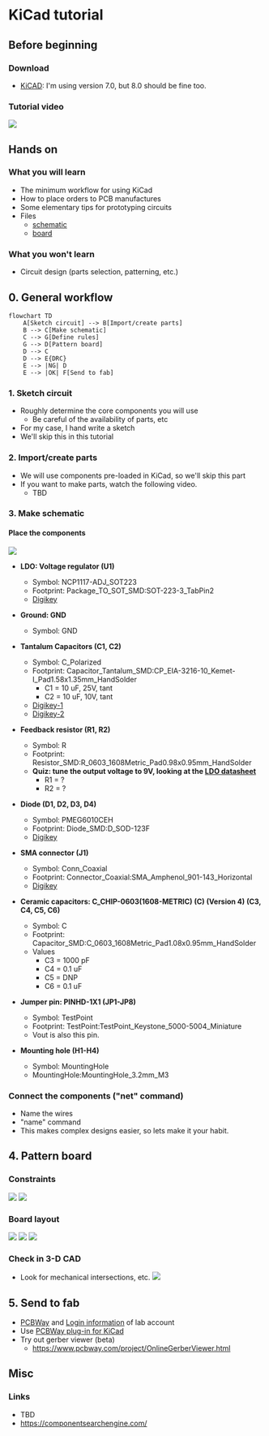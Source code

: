 # KiCad tutorial

## Before beginning

### Download
- [KiCAD](https://www.kicad.org/): I'm using version 7.0, but 8.0 should be fine too.

### Tutorial video
[![](https://img.youtube.com/vi/3FGNw28xBr0/0.jpg)](https://www.youtube.com/watch?v=3FGNw28xBr0)

## Hands on

### What you will learn
- The minimum workflow for using KiCad
- How to place orders to PCB manufactures
- Some elementary tips for prototyping circuits
- Files
    - [schematic](/KiCad/export/sch.pdf)
    - [board](/KiCad/export/brd.pdf)

### What you won't learn
- Circuit design (parts selection, patterning, etc.)

## 0. General workflow
```mermaid
flowchart TD
    A[Sketch circuit] --> B[Import/create parts]
    B --> C[Make schematic]
    C --> G[Define rules]
    G --> D[Pattern board]
    D --> C
    D --> E{DRC}
    E --> |NG| D
    E --> |OK| F[Send to fab]
```

### 1. Sketch circuit
- Roughly determine the core components you will use
    - Be careful of the availability of parts, etc
- For my case, I hand write a sketch
- We'll skip this in this tutorial

### 2. Import/create parts
- We will use components pre-loaded in KiCad, so we'll skip this part
- If you want to make parts, watch the following video.
    - TBD

### 3. Make schematic
#### Place the components
![](./img/schematic_done.png)
- **LDO: Voltage regulator (U1)**
    - Symbol: NCP1117-ADJ_SOT223
    - Footprint: Package_TO_SOT_SMD:SOT-223-3_TabPin2
    - [Digikey](https://www.digikey.jp/product-detail/ja/on-semiconductor/NCP1117STAT3G/NCP1117STAT3GOSCT-ND/1967218)

- **Ground: GND**
    - Symbol: GND

- **Tantalum Capacitors (C1, C2)**
    - Symbol: C_Polarized
    - Footprint: Capacitor_Tantalum_SMD:CP_EIA-3216-10_Kemet-I_Pad1.58x1.35mm_HandSolder
        - C1 = 10 uF, 25V, tant
        - C2 = 10 uF, 10V, tant
    - [Digikey-1](https://www.digikey.jp/ja/products/detail/kemet/T491A106M020AT/1739472)
    - [Digikey-2](https://www.digikey.jp/ja/products/detail/kemet/T491A106K010AT/818545)

- **Feedback resistor (R1, R2)**
    - Symbol: R
    - Footprint: Resistor_SMD:R_0603_1608Metric_Pad0.98x0.95mm_HandSolder
    - **Quiz: tune the output voltage to 9V, looking at the [LDO datasheet](https://www.onsemi.com/pdf/datasheet/ncp1117-d.pdf)**
        - R1 = ?
        - R2 = ?

- **Diode (D1, D2, D3, D4)**
    - Symbol: PMEG6010CEH
    - Footprint: Diode_SMD:D_SOD-123F
    - [Digikey](https://www.digikey.jp/product-detail/ja/nexperia-usa-inc/PMEG6010CEH-115/1727-3848-1-ND/1589917)

- **SMA connector (J1)**
    - Symbol: Conn_Coaxial
    - Footprint: Connector_Coaxial:SMA_Amphenol_901-143_Horizontal
    - [Digikey](https://www.digikey.jp/products/ja?keywords=60311002114501)

- **Ceramic capacitors: C_CHIP-0603(1608-METRIC) (C) (Version 4) (C3, C4, C5, C6)**
    - Symbol: C
    - Footprint: Capacitor_SMD:C_0603_1608Metric_Pad1.08x0.95mm_HandSolder
    - Values
        - C3 = 1000 pF
        - C4 = 0.1 uF
        - C5 = DNP
        - C6 = 0.1 uF

- **Jumper pin: PINHD-1X1 (JP1-JP8)**
    - Symbol: TestPoint
    - Footprint: TestPoint:TestPoint_Keystone_5000-5004_Miniature
    - Vout is also this pin.

- **Mounting hole (H1-H4)**
    - Symbol: MountingHole
    - MountingHole:MountingHole_3.2mm_M3

### Connect the components ("net" command)

- Name the wires
- "name" command
- This makes complex designs easier, so lets make it your habit.

## 4. Pattern board

### Constraints
![](./img/board_setup.png)
![](./img/constraints.png)

### Board layout
![](./img/board_before_layout.png)
![](./img/parts_place.png)
![](./img/board_layout.png)

### Check in 3-D CAD
- Look for mechanical intersections, etc.
![](./img/3d_view.png)

## 5. Send to fab
- [PCBWay](https://www.pcbway.com/) and [Login information](https://sites.google.com/a/akg.t.u-tokyo.ac.jp/wiki) of lab account
- Use [PCBWay plug-in for KiCad](https://github.com/pcbway/PCBWay-Plug-in-for-Kicad)
- Try out gerber viewer (beta)
    - https://www.pcbway.com/project/OnlineGerberViewer.html

## Misc

### Links
- TBD
- https://componentsearchengine.com/